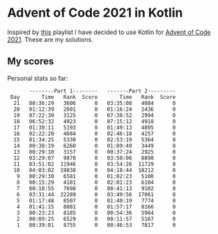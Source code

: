 Advent of Code 2021 in Kotlin
=============================

Inspired by [this](https://www.youtube.com/playlist?list=PLlFc5cFwUnmwfLRLvIM7aV7s73eSTL005) playlist I have decided to use Kotlin for [Advent of Code 2021](https://adventofcode.com/2021). These are my solutions. 


My scores
--------

Personal stats so far:

           --------Part 1--------   -------Part 2---------
     Day       Time   Rank  Score       Time   Rank  Score
      21   00:36:29   3606      0   03:35:08   4084      0
      20   01:12:39   2601      0   01:16:24   2436      0
      19   07:22:30   3125      0   07:38:52   2994      0
      18   06:52:32   4923      0   07:15:12   4918      0
      17   01:30:11   5193      0   01:49:13   4805      0
      16   02:22:20   4684      0   02:46:18   4257      0
      15   01:34:25   5330      0   02:53:19   5364      0
      14   00:38:19   6260      0   01:09:49   3449      0
      13   00:29:10   3157      0   00:37:24   2925      0
      12   03:29:07   9870      0   03:50:06   8898      0
      11   03:51:02  11946      0   03:54:26  11729      0
      10   04:03:02  19838      0   04:18:44  18212      0
       9   00:29:30   6581      0   01:02:23   5100      0
       8   00:15:29   4181      0   02:01:23   6104      0
       7   00:18:55   7698      0   00:41:13   9102      0
       6   03:31:44  22289      0   03:49:56  17061      0
       5   01:17:48   8507      0   01:40:19   7774      0
       4   01:41:15   8881      0   01:57:17   8166      0
       3   00:23:23   8185      0   00:54:36   5964      0
       2   00:09:25   6529      0   00:11:57   5167      0
       1   00:39:01   8755      0   00:46:53   7817      0
